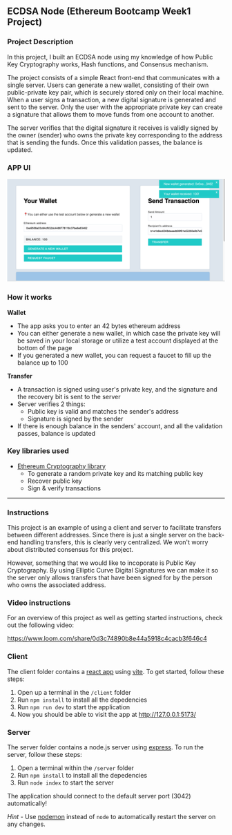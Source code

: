 ## ECDSA Node (Ethereum Bootcamp Week1 Project)

### Project Description 
In this project, I built an ECDSA node using my knowledge of how Public Key Cryptography works, Hash functions, and Consensus mechanism.

The project consists of a simple React front-end that communicates with a single server. Users can generate a new wallet, consisting of their own public-private key pair, which is securely stored only on their local machine. When a user signs a transaction, a new digital signature is generated and sent to the server. Only the user with the appropriate private key can create a signature that allows them to move funds from one account to another.

The server verifies that the digital signature it receives is validly signed by the owner (sender) who owns the private key corresponding to the address that is sending the funds. Once this validation passes, the balance is updated.


### APP UI 
![App UI](client/public/appUI.png)

### How it works

**Wallet**
- The app asks you to enter an 42 bytes ethereum address
- You can either generate a new wallet, in which case the private key will be saved in your local storage or utilize a test account displayed at the bottom of the page
- If you generated a new wallet, you can request a faucet to fill up the balance up to 100

**Transfer**
- A transaction is signed using user's private key, and the signature and the recovery bit is sent to the server 
- Server verifies 2 things:
  - Public key is valid and matches the sender's address
  - Signature is signed by the sender
- If there is enough balance in the senders' account, and all the validation passes, balance is updated 

### Key libraries used 
- [Ethereum Cryptography library](https://github.com/ethereum/js-ethereum-cryptography) 
  - To generate a random private key and its matching public key
  - Recover public key 
  - Sign & verify transactions 

---
### Instructions 

This project is an example of using a client and server to facilitate transfers between different addresses. Since there is just a single server on the back-end handling transfers, this is clearly very centralized. We won't worry about distributed consensus for this project.

However, something that we would like to incoporate is Public Key Cryptography. By using Elliptic Curve Digital Signatures we can make it so the server only allows transfers that have been signed for by the person who owns the associated address.

### Video instructions
For an overview of this project as well as getting started instructions, check out the following video:

https://www.loom.com/share/0d3c74890b8e44a5918c4cacb3f646c4
 
### Client

The client folder contains a [react app](https://reactjs.org/) using [vite](https://vitejs.dev/). To get started, follow these steps:

1. Open up a terminal in the `/client` folder
2. Run `npm install` to install all the depedencies
3. Run `npm run dev` to start the application 
4. Now you should be able to visit the app at http://127.0.0.1:5173/

### Server

The server folder contains a node.js server using [express](https://expressjs.com/). To run the server, follow these steps:

1. Open a terminal within the `/server` folder 
2. Run `npm install` to install all the depedencies 
3. Run `node index` to start the server 

The application should connect to the default server port (3042) automatically! 

_Hint_ - Use [nodemon](https://www.npmjs.com/package/nodemon) instead of `node` to automatically restart the server on any changes.


